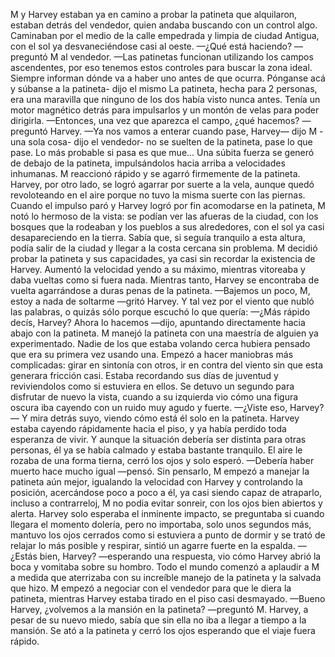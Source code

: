 M y Harvey estaban ya en camino a probar la patineta que alquilaron, estaban detrás del vendedor, quien andaba buscando con un control algo. Caminaban por el medio de la calle empedrada y limpia de ciudad Antigua, con el sol ya desvaneciéndose casi al oeste.
—¿Qué está haciendo? —preguntó M al vendedor.
—Las patinetas funcionan utilizando los campos ascendentes, por eso tenemos estos controles para buscar la zona ideal. Siempre informan dónde va a haber uno antes de que ocurra. Pónganse acá y súbanse a la patineta- dijo el mismo
La patineta, hecha para 2 personas, era una maravilla que ninguno de los dos había visto nunca antes. Tenía un motor magnético detrás para impulsarlos y un montón de velas para poder dirigirla.
—Entonces, una vez que aparezca el campo, ¿qué hacemos? —preguntó Harvey.
—Ya nos vamos a enterar cuando pase, Harvey— dijo M
-una sola cosa- dijo el vendedor- no se suelten de la patineta, pase lo que pase. Lo más probable si pasa es que mue...
Una súbita fuerza se generó de debajo de la patineta, impulsándolos hacia arriba a velocidades inhumanas. M reaccionó rápido y se agarró firmemente de la patineta. Harvey, por otro lado, se logró agarrar por suerte a la vela, aunque quedó revoloteando en el aire porque no tuvo la misma suerte con las piernas.
Cuando el impulso paró y Harvey logró por fin acomodarse en la patineta, M notó lo hermoso de la vista: se podían ver las afueras de la ciudad, con los bosques que la rodeaban y los pueblos a sus alrededores, con el sol ya casi desapareciendo en la tierra. Sabía que, si seguía tranquilo a esta altura, podía salir de la ciudad y llegar a la costa cercana sin problema.
M decidió probar la patineta y sus capacidades, ya casi sin recordar la existencia de Harvey. Aumentó la velocidad  yendo a su máximo, mientras vitoreaba y daba vueltas como si fuera nada. Mientras tanto, Harvey se encontraba de vuelta agarrándose a duras penas de la patineta.
—Bajemos un poco, M, estoy a nada de soltarme —gritó Harvey.
Y tal vez por el viento que nubló las palabras, o quizás sólo porque escuchó lo que quería:
—¿Más rápido decís, Harvey? Ahora lo hacemos —dijo, apuntando directamente hacia abajo con la patineta.
M manejó la patineta con una maestría de alguien ya experimentado. Nadie de los que estaba volando cerca hubiera pensado que era su primera vez usando una. Empezó a hacer maniobras más complicadas: girar en sintonía con otros, ir en contra del viento sin que esta generara fricción casi. Estaba recordando sus días de juventud y reviviendolos como si estuviera en ellos. Se detuvo un segundo para disfrutar de nuevo la vista, cuando a su izquierda vio cómo una figura oscura iba cayendo con un ruido muy agudo y fuerte.
—¿Viste eso, Harvey?— Y mira detrás suyo, viendo cómo está él solo en la patineta.
Harvey estaba cayendo rápidamente hacia el piso, y ya había perdido toda esperanza de vivir. Y aunque la situación debería ser distinta para otras personas, él ya se había calmado y estaba bastante tranquilo. El aire le rozaba de una forma tierna, cerró los ojos y solo esperó.
—Debería haber muerto hace mucho igual —pensó.
Sin pensarlo, M empezó a manejar la patineta aún mejor, igualando la velocidad con Harvey y controlando la posición, acercándose poco a poco a él, ya casi siendo capaz de atraparlo, incluso a contrarreloj, M no podia evitar sonreir, con los ojos bien abiertos y alerta.
Harvey solo esperaba el inminente impacto, se preguntaba si cuando llegara el momento dolería, pero no importaba, solo unos segundos más, mantuvo los ojos cerrados como si estuviera a punto de dormir y se trató de relajar lo más posible y respirar, sintió un agarre fuerte en la espalda.
—¿Estás bien, Harvey? —esperando una respuesta, vio cómo Harvey abrió la boca y vomitaba sobre su hombro. Todo el mundo comenzó a aplaudir a M a medida que aterrizaba con su increíble manejo de la patineta y la salvada que hizo. M empezó a negociar con el vendedor para que le diera la patineta, mientras Harvey estaba tirado en el piso casi desmayado.
—Bueno Harvey, ¿volvemos a la mansión en la patineta? —preguntó M.
Harvey, a pesar de su nuevo miedo, sabía que sin ella no iba a llegar a tiempo a la mansión. Se ató a la patineta y cerró los ojos esperando que el viaje fuera rápido.